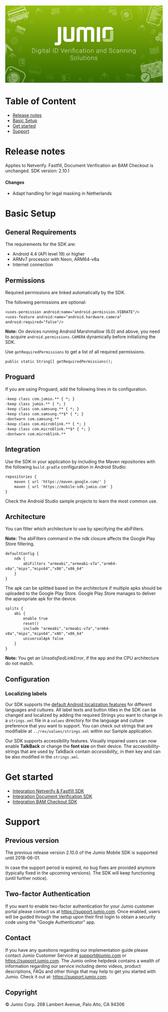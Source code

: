 ![Jumio](docs/images/jumio_feature_graphic.png)

# Table of Content
- [Release notes](#release-notes)
- [Basic Setup](#basic-setup)
- [Get started](#get-started)
- [Support](#support)

# Release notes

Applies to Netverify. Fastfill, Document Verification an BAM Checkout is unchanged.
SDK version: 2.10.1

#### Changes
* Adapt handling for legal masking in Netherlands

# Basic Setup

## General Requirements
The requirements for the SDK are:
*	Android 4.4 (API level 19) or higher
*	ARMv7 processor with Neon, ARM64-v8a
*	Internet connection

## Permissions
Required permissions are linked automatically by the SDK.

The following permissions are optional:
```
<uses-permission android:name="android.permission.VIBRATE"/>
<uses-feature android:name="android.hardware.camera" android:required="false"/>
```

**Note:** On devices running Android Marshmallow (6.0) and above, you need to acquire `android.permissions.CAMERA` dynamically before initializing the SDK.

Use `getRequiredPermissions` to get a list of all required permissions.

```
public static String[] getRequiredPermissions();
```

## Proguard
If you are using Proguard, add the following lines in its configuration.

```
-keep class com.jumio.** { *; }
-keep class jumio.** { *; }
-keep class com.samsung.** { *; }
-keep class com.samsung.**$* { *; }
-dontwarn com.samsung.**
-keep class com.microblink.** { *; }
-keep class com.microblink.**$* { *; }
-dontwarn com.microblink.**
```

## Integration
Use the SDK in your application by including the Maven repositories with the following `build.gradle` configuration in Android Studio:

```
repositories {
	maven { url 'https://maven.google.com/' }
	maven { url 'https://mobile-sdk.jumio.com' }
}
```

Check the Android Studio sample projects to learn the most common use.

## Architecture
You can filter which architecture to use by specifying the abiFilters.

__Note:__ The abiFilters command in the ndk closure affects the Google Play Store filtering.

```
defaultConfig {
	ndk {
		abiFilters "armeabi","armeabi-v7a","arm64-v8a","mips","mips64","x86","x86_64"
	}
}
```

The apk can be splitted based on the architecture if multiple apks should be uploaded to the Google Play Store. Google Play Store manages to deliver the appropriate apk for the device.
```
splits {
	abi {
		enable true
		reset()
		include "armeabi","armeabi-v7a","arm64-v8a","mips","mips64","x86","x86_64"
		universalApk false
	}
}
```

__Note:__ You get an *UnsatisfiedLinkError*, if the app and the CPU architecture do not match.

## Configuration

### Localizing labels
Our SDK supports the [default Android localization features](https://developer.android.com/training/basics/supporting-devices/languages.html) for different languages and cultures.
All label texts and button titles in the SDK can be changed and localized by adding the required Strings you want to change in a `strings.xml` file in a `values` directory for the language and culture preference that you want to support. You can check out strings that are modifiable at `../res/values/strings.xml` within our Sample application.

Our SDK supports accessibility features. Visually impaired users can now enable __TalkBack__ or change the __font size__ on their device. The accessibility-strings that are used by TalkBack contain *accessibility_* in their key and can be also modified in the `strings.xml`.

# Get started
- [Integration Netverify & Fastfill SDK](docs/integration_netverify-fastfill.md)
- [Integration Document Verification SDK](docs/integration_document-verification.md)
- [Integration BAM Checkout SDK](docs/integration_bam-checkout.md)

# Support

## Previous version
The previous release version 2.10.0 of the Jumio Mobile SDK is supported until 2018-06-01.

In case the support period is expired, no bug fixes are provided anymore (typically fixed in the upcoming versions). The SDK will keep functioning (until further notice).

## Two-factor Authentication
If you want to enable two-factor authentication for your Jumio customer portal please contact us at https://support.jumio.com. Once enabled, users will be guided through the setup upon their first login to obtain a security code using the "Google Authenticator" app.

## Contact
If you have any questions regarding our implementation guide please contact Jumio Customer Service at support@jumio.com or https://support.jumio.com. The Jumio online helpdesk contains a wealth of information regarding our service including demo videos, product descriptions, FAQs and other things that may help to get you started with Jumio. Check it out at: https://support.jumio.com.

## Copyright

&copy; Jumio Corp. 268 Lambert Avenue, Palo Alto, CA 94306
